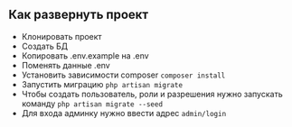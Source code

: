 ## Как развернуть проект

- Клонировать проект
- Создать БД
- Копировать .env.example на .env
- Поменять данные .env
- Установить зависимости composer `composer install`
- Запустить миграцию `php artisan migrate`
- Чтобы создать пользователь, роли и разрешения нужно запускать команду `php artisan migrate --seed`
- Для входа админку нужно ввести адрес `admin/login`
